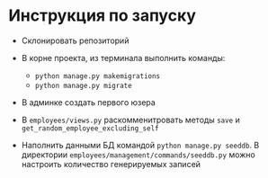 # Инструкция по запуску
- Склонировать репозиторий
- В корне проекта, из терминала выполнить команды:
  - `python manage.py makemigrations`
  - `python manage.py migrate`

- В админке создать первого юзера
- В `employees/views.py` раскомменитровать методы `save` и `get_random_employee_excluding_self`


- Наполнить данными БД командой `python manage.py seeddb`. В директории `employees/management/commands/seeddb.py`
можно настроить количество генерируемых записей
